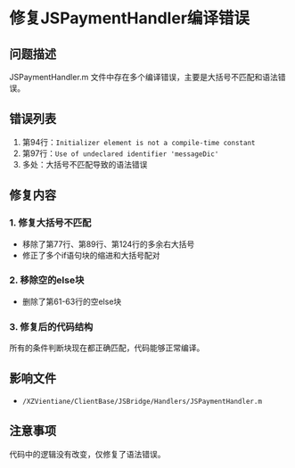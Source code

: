 # 修复JSPaymentHandler编译错误

## 问题描述
JSPaymentHandler.m 文件中存在多个编译错误，主要是大括号不匹配和语法错误。

## 错误列表
1. 第94行：`Initializer element is not a compile-time constant`
2. 第97行：`Use of undeclared identifier 'messageDic'`
3. 多处：大括号不匹配导致的语法错误

## 修复内容

### 1. 修复大括号不匹配
- 移除了第77行、第89行、第124行的多余右大括号
- 修正了多个if语句块的缩进和大括号配对

### 2. 移除空的else块
- 删除了第61-63行的空else块

### 3. 修复后的代码结构
所有的条件判断块现在都正确匹配，代码能够正常编译。

## 影响文件
- `/XZVientiane/ClientBase/JSBridge/Handlers/JSPaymentHandler.m`

## 注意事项
代码中的逻辑没有改变，仅修复了语法错误。